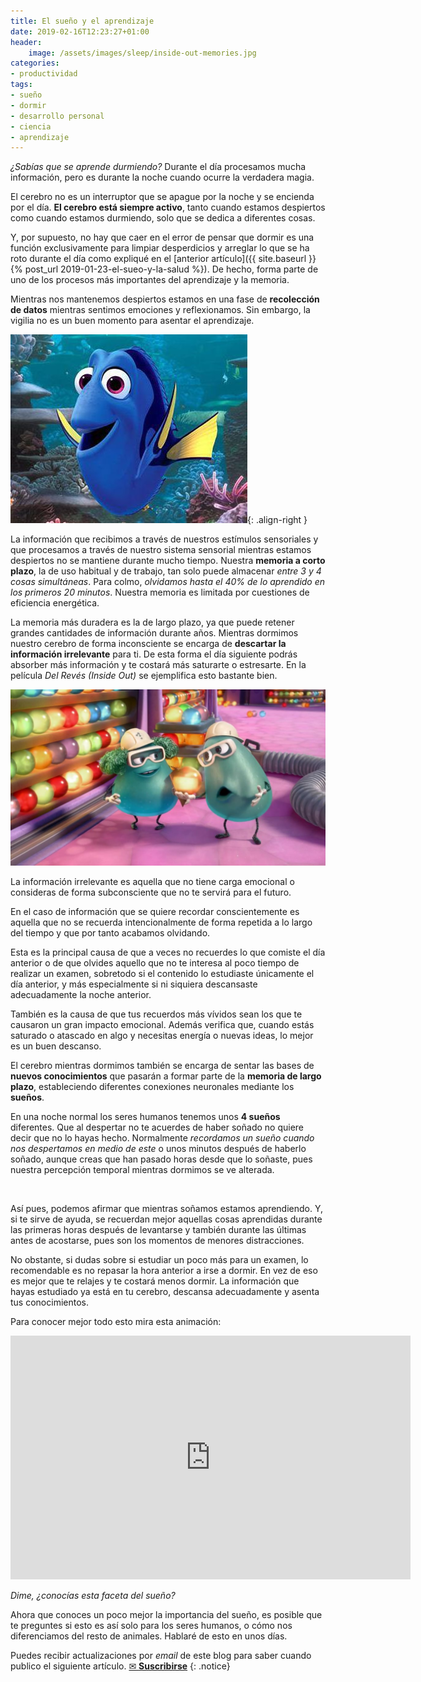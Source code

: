 ```yaml
---
title: El sueño y el aprendizaje
date: 2019-02-16T12:23:27+01:00
header:
    image: /assets/images/sleep/inside-out-memories.jpg
categories:
- productividad
tags:
- sueño
- dormir
- desarrollo personal
- ciencia
- aprendizaje
---
```


*¿Sabías que se aprende durmiendo?* Durante el día procesamos mucha información, pero es durante la noche cuando ocurre la verdadera magia.

El cerebro no es un interruptor que se apague por la noche y se encienda por el día. **El cerebro está siempre activo**, tanto cuando estamos despiertos como cuando estamos durmiendo, solo que se dedica a diferentes cosas.

Y, por supuesto, no hay que caer en el error de pensar que dormir es una función exclusivamente para limpiar desperdicios y arreglar lo que se ha roto durante el día como expliqué en el [anterior artículo]({{ site.baseurl }}{% post_url 2019-01-23-el-sueo-y-la-salud %}). De hecho, forma parte de uno de los procesos más importantes del aprendizaje y la memoria.

Mientras nos mantenemos despiertos estamos en una fase de **recolección de datos** mientras sentimos emociones y reflexionamos. Sin embargo, la vigilia no es un buen momento para asentar el aprendizaje.

![image-right](/assets/images/sleep/dory.jpg){: .align-right }

La información que recibimos a través de nuestros estímulos sensoriales y que procesamos a través de nuestro sistema sensorial mientras estamos despiertos no se mantiene durante mucho tiempo. Nuestra **memoria a corto plazo**, la de uso habitual y de trabajo, tan solo puede almacenar *entre 3 y 4 cosas simultáneas*. Para colmo, *olvidamos hasta el 40% de lo aprendido en los primeros 20 minutos*. Nuestra memoria es limitada por cuestiones de eficiencia energética.

La memoria más duradera es la de largo plazo, ya que puede retener grandes cantidades de información durante años. Mientras dormimos nuestro cerebro de forma inconsciente se encarga de **descartar la información irrelevante** para ti. De esta forma el día siguiente podrás absorber más información y te costará más saturarte o estresarte. En la película *Del Revés (Inside Out)* se ejemplifica esto bastante bien.

<img src="/assets/images/sleep/the-forgetters.jpg">

La información irrelevante es aquella que no tiene carga emocional o consideras de forma subconsciente que no te servirá para el futuro.

En el caso de información que se quiere recordar conscientemente es aquella que no se recuerda intencionalmente de forma repetida a lo largo del tiempo y que por tanto acabamos olvidando.

Esta es la principal causa de que a veces no recuerdes lo que comiste el día anterior o de que olvides aquello que no te interesa al poco tiempo de realizar un examen, sobretodo si el contenido lo estudiaste únicamente el día anterior, y más especialmente si ni siquiera descansaste adecuadamente la noche anterior.

También es la causa de que tus recuerdos más vívidos sean los que te causaron un gran impacto emocional. Además verifica que, cuando estás saturado o atascado en algo y necesitas energía o nuevas ideas, lo mejor es un buen descanso.

El cerebro mientras dormimos también se encarga de sentar las bases de **nuevos conocimientos** que pasarán a formar parte de la **memoria de largo plazo**, estableciendo diferentes conexiones neuronales mediante los **sueños**.

En una noche normal los seres humanos tenemos unos **4 sueños** diferentes. Que al despertar no te acuerdes de haber soñado no quiere decir que no lo hayas hecho. Normalmente *recordamos un sueño cuando nos despertamos en medio de este* o unos minutos después de haberlo soñado, aunque creas que han pasado horas desde que lo soñaste, pues nuestra percepción temporal mientras dormimos se ve alterada.

<figure class="align-center">
  <img src="/assets/images/sleep/sueños.jpg" alt="">
</figure>

Así pues, podemos afirmar que mientras soñamos estamos aprendiendo. Y, si te sirve de ayuda, se recuerdan mejor aquellas cosas aprendidas durante las primeras horas después de levantarse y también durante las últimas antes de acostarse, pues son los momentos de menores distracciones.

No obstante, si dudas sobre si estudiar un poco más para un examen, lo recomendable es no repasar la hora anterior a irse a dormir. En vez de eso es mejor que te relajes y te costará menos dormir. La información que hayas estudiado ya está en tu cerebro, descansa adecuadamente y asenta tus conocimientos.

Para conocer mejor todo esto mira esta animación:

<iframe width="640" height="390" src="https://www.youtube-nocookie.com/embed/gedoSfZvBgE" frameborder="0" allowfullscreen></iframe>

*Dime, ¿conocías esta faceta del sueño?*

Ahora que conoces un poco mejor la importancia del sueño, es posible que te preguntes si esto es así solo para los seres humanos, o cómo nos diferenciamos del resto de animales. Hablaré de esto en unos días.

Puedes recibir actualizaciones por _email_ de este blog para saber cuando publico el siguiente artículo.
<a href="#" id="subscribe-intro" class="btn center">✉ <b>Suscribirse</b></a>
{: .notice}